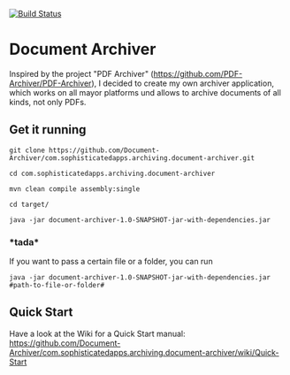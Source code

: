 [![Build Status](https://travis-ci.com/Document-Archiver/com.sophisticatedapps.archiving.document-archiver.svg)](https://travis-ci.com/github/Document-Archiver/com.sophisticatedapps.archiving.document-archiver)

# Document Archiver

Inspired by the project "PDF Archiver" (https://github.com/PDF-Archiver/PDF-Archiver), I decided to create my own archiver application, which works on all mayor platforms und allows to archive documents of all kinds, not only PDFs.

## Get it running

```
git clone https://github.com/Document-Archiver/com.sophisticatedapps.archiving.document-archiver.git

cd com.sophisticatedapps.archiving.document-archiver

mvn clean compile assembly:single

cd target/

java -jar document-archiver-1.0-SNAPSHOT-jar-with-dependencies.jar
```
### \*tada\*

If you want to pass a certain file or a folder, you can run
```
java -jar document-archiver-1.0-SNAPSHOT-jar-with-dependencies.jar #path-to-file-or-folder#
```
## Quick Start
Have a look at the Wiki for a Quick Start manual:
https://github.com/Document-Archiver/com.sophisticatedapps.archiving.document-archiver/wiki/Quick-Start
